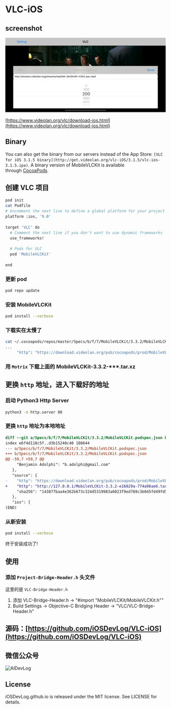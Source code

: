 # VLC-iOS

## screenshot

![swift-vlc](screenshot/swift-vlc.png)

[https://www.videolan.org/vlc/download-ios.html](https://www.videolan.org/vlc/download-ios.html)

## Binary

You can also get the binary from our servers instead of the App Store: `[VLC for iOS 3.1.5 binary](http://get.videolan.org/vlc-iOS/3.1.5/vlc-ios-3.1.5.ipa)`.
A binary version of MobileVLCKit is available through [CocoaPods](http://cocoapods.org/).

## 创建 VLC 项目

```sh
pod init
cat Podfile
# Uncomment the next line to define a global platform for your project
platform :ios, '9.0'

target 'VLC' do
  # Comment the next line if you don't want to use dynamic frameworks
  use_frameworks!

  # Pods for VLC
  pod 'MobileVLCKit'

end
```

### 更新 pod

```sh
pod repo update
```

### 安装 MobileVLCKit

```sh
pod install --verbose
```

### 下载实在太慢了

```sh
cat ~/.cocoapods/repos/master/Specs/b/f/7/MobileVLCKit/3.3.2/MobileVLCKit.podspec.json | grep http
...
     "http": "https://download.videolan.org/pub/cocoapods/prod/MobileVLCKit-3.3.2-e16829a-774a96ae6.tar.xz",
```

### 用 `Motrix` 下载上面的 MobileVLCKit-3.3.2-\*\*\*.tar.xz

## 更换 `http` 地址，进入下载好的地址

### 启动 Python3 Http Server

```sh
python3 -m http.server 80
```

### 更换 `http` 地址为本地地址

```diff
diff --git a/Specs/b/f/7/MobileVLCKit/3.3.2/MobileVLCKit.podspec.json b/Specs/b/f/7/MobileVLCKit/3.3.2/MobileVLCKit.podspec.json
index e6f4d118c5f..d3b15240c40 100644
--- a/Specs/b/f/7/MobileVLCKit/3.3.2/MobileVLCKit.podspec.json
+++ b/Specs/b/f/7/MobileVLCKit/3.3.2/MobileVLCKit.podspec.json
@@ -59,7 +59,7 @@
     "Benjamin Adolphi": "b.adolphi@gmail.com"
   },
   "source": {
-    "http": "https://download.videolan.org/pub/cocoapods/prod/MobileVLCKit-3.3.2-e16829a-774a96ae6.tar.xz",
+    "http": "http://127.0.0.1/MobileVLCKit-3.3.2-e16829a-774a96ae6.tar.xz",
     "sha256": "143877baa4e362b673c324d5319983a6023f9ed769c3b045fd49fd5efa53ec0c"
   },
   "ios": {
(END)
```

### 从新安装

```sh
pod install --verbose
```

终于安装成功了!

## 使用

### 添加 `Project-Bridge-Header.h` 头文件

这里的是 `VLC-Bridge-Header.h`

1. 添加 VLC-Bridge-Header.h -> "#import "MobileVLCKit/MobileVLCKit.h""
1. Build Settings -> Objective-C Bridging Header -> "VLC/VLC-Bridge-Header.h"

## 源码：[https://github.com/iOSDevLog/VLC-iOS](https://github.com/iOSDevLog/VLC-iOS)

## 微信公众号

![AIDevLog](https://2019.iosdevlog.com/uploads/AIDevLog.png)

## License

iOSDevLog.github.io is released under the MIT license. See LICENSE for details.

